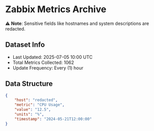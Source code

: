 # Zabbix Metrics Archive

⚠️ **Note**: Sensitive fields like hostnames and system descriptions are redacted.

## Dataset Info
- Last Updated: 2025-07-05 10:00 UTC
- Total Metrics Collected: 1062
- Update Frequency: Every (1) hour

## Data Structure
```json
{
    "host": "redacted",
    "metric": "CPU Usage",
    "value": "12.5",
    "units": "%",
    "timestamp": "2024-05-21T12:00:00"
}
```
